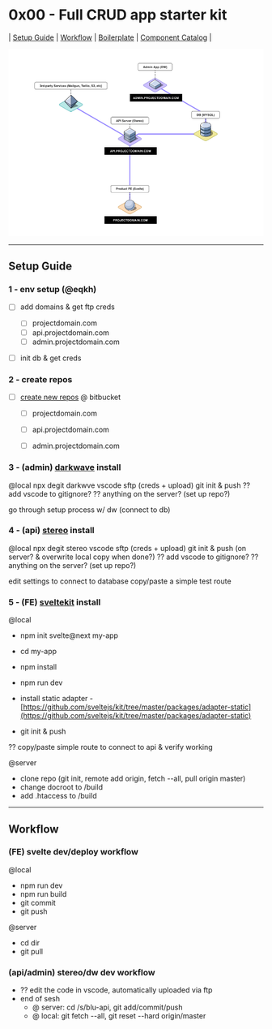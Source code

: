 # 0x00 - Full CRUD app starter kit

| [Setup Guide](#setup-guide)  | [Workflow](#workflow) | [Boilerplate](/boilerplate/readme.md) | [Component Catalog](/components/readme.md) |

![0x00 diagram](/images/0x00-diagram.png?raw=true)


---

## Setup Guide


### 1 - env setup (@eqkh)

- [ ] add domains & get ftp creds
  - [ ] projectdomain.com
  - [ ] api.projectdomain.com
  - [ ] admin.projectdomain.com

- [ ] init db & get creds



### 2 - create repos

- [ ] [create new repos](https://bitbucket.org/repo/create) @ bitbucket
  - [ ] projectdomain.com
  - [ ] api.projectdomain.com
  - [ ] admin.projectdomain.com







### 3 - (admin) [darkwave](https://darkwave.ltd/) install
@local
npx degit darkwve
vscode sftp (creds + upload)
git init & push
?? add vscode to gitignore?
?? anything on the server? (set up repo?)

go through setup process w/ dw (connect to db)




### 4 - (api) [stereo](https://stereotk.com/) install

@local
npx degit stereo
vscode sftp (creds + upload)
git init & push (on server? & overwrite local copy when done?)
?? add vscode to gitignore?
?? anything on the server? (set up repo?)

edit settings to connect to database
copy/paste a simple test route





### 5 - (FE) [sveltekit](https://kit.svelte.dev/) install
@local

- npm init svelte@next my-app
- cd my-app
- npm install
- npm run dev

- install static adapter - [https://github.com/sveltejs/kit/tree/master/packages/adapter-static](https://github.com/sveltejs/kit/tree/master/packages/adapter-static)

- git init & push

?? copy/paste simple route to connect to api & verify working



@server

- clone repo (git init, remote add origin, fetch --all, pull origin master)
- change docroot to /build
- add .htaccess to /build









---



## Workflow



### (FE) svelte dev/deploy workflow

@local

- npm run dev
- npm run build
- git commit
- git push

@server

- cd dir
- git pull


### (api/admin) stereo/dw dev workflow
- ?? edit the code in vscode, automatically uploaded via ftp
- end of sesh
  - @ server: cd /s/blu-api, git add/commit/push
  - @ local: git fetch --all, git reset --hard origin/master